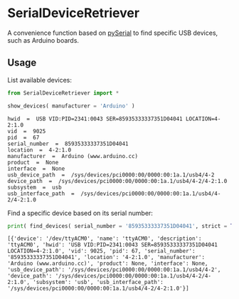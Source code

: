 # SerialDeviceRetriever

A convenience function based on [pySerial](https://pyserial.readthedocs.io/en/latest/pyserial.html) to find specific USB devices, such as Arduino boards.

## Usage

List available devices:

```python
from SerialDeviceRetriever import *

show_devices( manufacturer = 'Arduino' )
```

```console
hwid  =  USB VID:PID=2341:0043 SER=85935333337351D04041 LOCATION=4-2:1.0
vid  =  9025
pid  =  67
serial_number  =  85935333337351D04041
location  =  4-2:1.0
manufacturer  =  Arduino (www.arduino.cc)
product  =  None
interface  =  None
usb_device_path  =  /sys/devices/pci0000:00/0000:00:1a.1/usb4/4-2
device_path  =  /sys/devices/pci0000:00/0000:00:1a.1/usb4/4-2/4-2:1.0
subsystem  =  usb
usb_interface_path  =  /sys/devices/pci0000:00/0000:00:1a.1/usb4/4-2/4-2:1.0
```


Find a specific device based on its serial number:

```python
print( find_devices( serial_number = '85935333337351D04041', strict = True ) )
```

```console
[{'device': '/dev/ttyACM0', 'name': 'ttyACM0', 'description': 'ttyACM0', 'hwid': 'USB VID:PID=2341:0043 SER=85935333337351D04041 LOCATION=4-2:1.0', 'vid': 9025, 'pid': 67, 'serial_number': '85935333337351D04041', 'location': '4-2:1.0', 'manufacturer': 'Arduino (www.arduino.cc)', 'product': None, 'interface': None, 'usb_device_path': '/sys/devices/pci0000:00/0000:00:1a.1/usb4/4-2', 'device_path': '/sys/devices/pci0000:00/0000:00:1a.1/usb4/4-2/4-2:1.0', 'subsystem': 'usb', 'usb_interface_path': '/sys/devices/pci0000:00/0000:00:1a.1/usb4/4-2/4-2:1.0'}]
```
